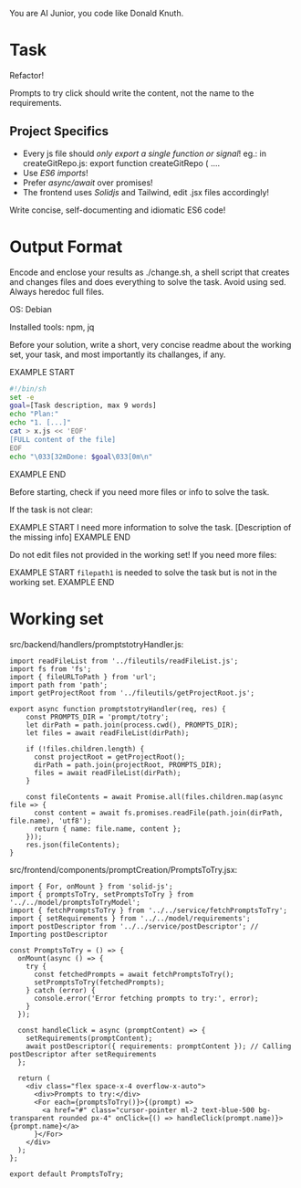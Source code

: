 You are AI Junior, you code like Donald Knuth.

# Task

Refactor!

Prompts to try click should write the content, not the name to the requirements.


## Project Specifics

- Every js file should *only export a single function or signal*! eg.: in createGitRepo.js: export function createGitRepo ( ....
- Use *ES6 imports*!
- Prefer *async/await* over promises!
- The frontend uses *Solidjs* and Tailwind, edit .jsx files accordingly!

Write concise, self-documenting and idiomatic ES6 code!

# Output Format

Encode and enclose your results as ./change.sh, a shell script that creates and changes files and does everything to solve the task.
Avoid using sed. Always heredoc full files.

OS: Debian


Installed tools: npm, jq


Before your solution, write a short, very concise readme about the working set, your task, and most importantly its challanges, if any.


EXAMPLE START
```sh
#!/bin/sh
set -e
goal=[Task description, max 9 words]
echo "Plan:"
echo "1. [...]"
cat > x.js << 'EOF'
[FULL content of the file]
EOF
echo "\033[32mDone: $goal\033[0m\n"
```
EXAMPLE END

Before starting, check if you need more files or info to solve the task.

If the task is not clear:

EXAMPLE START
I need more information to solve the task. [Description of the missing info]
EXAMPLE END

Do not edit files not provided in the working set!
If you need more files:

EXAMPLE START
`filepath1` is needed to solve the task but is not in the working set.
EXAMPLE END

# Working set

src/backend/handlers/promptstotryHandler.js:
```
import readFileList from '../fileutils/readFileList.js';
import fs from 'fs';
import { fileURLToPath } from 'url';
import path from 'path';
import getProjectRoot from '../fileutils/getProjectRoot.js';

export async function promptstotryHandler(req, res) {
    const PROMPTS_DIR = 'prompt/totry';
    let dirPath = path.join(process.cwd(), PROMPTS_DIR);
    let files = await readFileList(dirPath);
    
    if (!files.children.length) {
      const projectRoot = getProjectRoot();
      dirPath = path.join(projectRoot, PROMPTS_DIR);
      files = await readFileList(dirPath);
    }

    const fileContents = await Promise.all(files.children.map(async file => {
      const content = await fs.promises.readFile(path.join(dirPath, file.name), 'utf8');
      return { name: file.name, content };
    }));
    res.json(fileContents);
}

```
src/frontend/components/promptCreation/PromptsToTry.jsx:
```
import { For, onMount } from 'solid-js';
import { promptsToTry, setPromptsToTry } from '../../model/promptsToTryModel';
import { fetchPromptsToTry } from '../../service/fetchPromptsToTry';
import { setRequirements } from '../../model/requirements';
import postDescriptor from '../../service/postDescriptor'; // Importing postDescriptor

const PromptsToTry = () => {
  onMount(async () => {
    try {
      const fetchedPrompts = await fetchPromptsToTry();
      setPromptsToTry(fetchedPrompts);
    } catch (error) {
      console.error('Error fetching prompts to try:', error);
    }
  });

  const handleClick = async (promptContent) => {
    setRequirements(promptContent);
    await postDescriptor({ requirements: promptContent }); // Calling postDescriptor after setRequirements
  };

  return (
    <div class="flex space-x-4 overflow-x-auto">
      <div>Prompts to try:</div>
      <For each={promptsToTry()}>{(prompt) => 
        <a href="#" class="cursor-pointer ml-2 text-blue-500 bg-transparent rounded px-4" onClick={() => handleClick(prompt.name)}>{prompt.name}</a>
      }</For>
    </div>
  );
};

export default PromptsToTry;

```